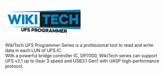 # <img src="logo/logo.png" width="252" height="98">

WikiTech UFS Programmer Series is a professional tool to read and write data in each LUN of UFS IC.<br />
With a powerful bridge controller IC, DP7000, WikiTech series can support UFS v2.1 up to Gear 3 speed and USB3.1
Gen1 with UASP high-performance protocol.
